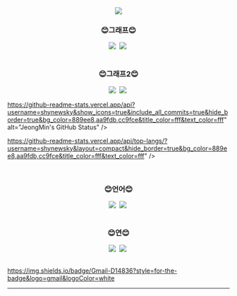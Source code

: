 <!--## Hi there 👋-->

<!--
**shynewsky/shynewsky** is a ✨ _special_ ✨ repository because its `README.md` (this file) appears on your GitHub profile.

Here are some ideas to get you started:

- 🔭 I’m currently working on ...
- 🌱 I’m currently learning ...
- 👯 I’m looking to collaborate on ...
- 🤔 I’m looking for help with ...
- 💬 Ask me about ...
- 📫 How to reach me: ...
- 😄 Pronouns: ...
- ⚡ Fun fact: ...
-->

<!--타이틀 부분-->
<div align="center">
  <img src="https://capsule-render.vercel.app/api?type=waving&color=gradient&customColorList=20&height=250&section=header&text=Welcome%20to%20My%20Github&desc=I'm%20Saeha%20Yang&animation=fadeIn&fontColor=ffffff&fontSize=50&fontAlignY=25&descSize=40&descAlignY=50" />
</div>

<!--내용 부분-->
<h3 align="center"> 😊그래프😊 </h3>
<div align="center">
  <img src="https://github-readme-stats.vercel.app/api/top-langs/?username=shynewsky&layout=compact" />&nbsp
  <img src="https://github-readme-stats.vercel.app/api?username=shynewsky&show_icons=true&theme=default" />&nbsp
</div>

<br>

<h3 align="center"> 😊그래프2😊 </h3>
<div align="center">
  <img src="https://github-readme-stats.vercel.app/api?username=shynewsky&show_icons=true&include_all_commits=true&hide_border=true&bg_color=889ee8,aa9fdb,cc9fce&title_color=fff&text_color=fff" />&nbsp
  <img src="https://github-readme-stats.vercel.app/api/top-langs/?username=shynewsky&layout=compact&hide_border=true&bg_color=889ee8,aa9fdb,cc9fce&title_color=fff&text_color=fff" />&nbsp
</div>



https://github-readme-stats.vercel.app/api?username=shynewsky&show_icons=true&include_all_commits=true&hide_border=true&bg_color=889ee8,aa9fdb,cc9fce&title_color=fff&text_color=fff" alt="JeongMin's GitHub Status" /></a>

https://github-readme-stats.vercel.app/api/top-langs/?username=shynewsky&layout=compact&hide_border=true&bg_color=889ee8,aa9fdb,cc9fce&title_color=fff&text_color=fff" /></a>



<br>

<h3 align="center"> 😊언어😊 </h3>
<div align="center">
  <img src="https://img.shields.io/badge/python-20232a.svg?style=for-the-badge&logo=python&logoColor=3776AB" />&nbsp
  <img src="https://img.shields.io/badge/c++-20232a.svg?style=for-the-badge&logo=c++&logoColor=A8B9CC" />&nbsp
</div>

<br>

<h3 align="center"> 😊연😊 </h3>
<div align="center">
  <img src="https://img.shields.io/badge/naver-20232a.svg?style=for-the-badge&logo=naver&logoColor=03C75A" />&nbsp
  <img src="https://img.shields.io/badge/c++-20232a.svg?style=for-the-badge&logo=c++&logoColor=A8B9CC" />&nbsp
</div>

<br>


https://img.shields.io/badge/Gmail-D14836?style=for-the-badge&logo=gmail&logoColor=white








---
